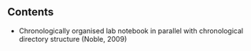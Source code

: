 #

## Contents
  - Chronologically organised lab notebook in parallel with chronological directory structure (Noble, 2009)